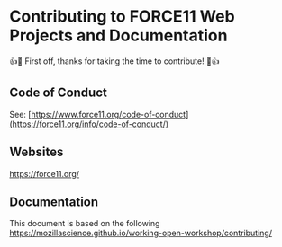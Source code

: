 # Contributing to FORCE11 Web Projects and Documentation

:+1::tada: First off, thanks for taking the time to contribute! :tada::+1:

## Code of Conduct

See: [https://www.force11.org/code-of-conduct](https://force11.org/info/code-of-conduct/)

## Websites

https://force11.org/

## Documentation

This document is based on the following https://mozillascience.github.io/working-open-workshop/contributing/
